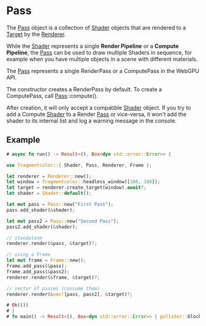 # Pass

The [Pass](https://fragmentcolor.org/api/core/pass) object is a collection of [Shader](https://fragmentcolor.org/api/core/shader) objects that are rendered to a [Target](https://fragmentcolor.org/api/core/target) by the [Renderer](https://fragmentcolor.org/api/core/renderer).

While the [Shader](https://fragmentcolor.org/api/core/shader) represents a single **Render Pipeline** or a **Compute Pipeline**,
the [Pass](https://fragmentcolor.org/api/core/pass) can be used to draw multiple Shaders in sequence,
for example when you have multiple objects in a scene with different materials.

The [Pass](https://fragmentcolor.org/api/core/pass) represents a single RenderPass or a ComputePass in the WebGPU API.

The constructor creates a RenderPass by default. To create a ComputePass, call [Pass](https://fragmentcolor.org/api/core/pass)::compute().

After creation, it will only accept a compatible [Shader](https://fragmentcolor.org/api/core/shader) object. If you try to add a Compute [Shader](https://fragmentcolor.org/api/core/shader) to a Render [Pass](https://fragmentcolor.org/api/core/pass) or vice-versa,
it won't add the shader to its internal list and log a warning message in the console.

## Example

```rust
# async fn run() -> Result<(), Box<dyn std::error::Error>> {

use fragmentcolor::{ Shader, Pass, Renderer, Frame };

let renderer = Renderer::new();
let window = fragmentcolor::headless_window([100, 100]);
let target = renderer.create_target(window).await?;
let shader = Shader::default();

let mut pass = Pass::new("First Pass");
pass.add_shader(&shader);

let mut pass2 = Pass::new("Second Pass");
pass2.add_shader(&shader);

// standalone
renderer.render(&pass, &target)?;

// using a Frame
let mut frame = Frame::new();
frame.add_pass(&pass);
frame.add_pass(&pass2);
renderer.render(&frame, &target)?;

// vector of passes (consume them)
renderer.render(&vec![pass, pass2], &target)?;

# Ok(())
# }
# fn main() -> Result<(), Box<dyn std::error::Error>> { pollster::block_on(run()) }
```
